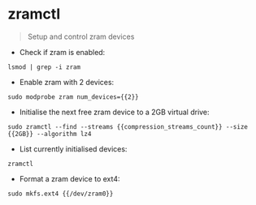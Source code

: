 # zramctl

> Setup and control zram devices

- Check if zram is enabled:

`lsmod | grep -i zram`

- Enable zram with 2 devices:

`sudo modprobe zram num_devices={{2}}`

- Initialise the next free zram device to a 2GB virtual drive:

`sudo zramctl --find --streams {{compression_streams_count}} --size {{2GB}} --algorithm lz4`

- List currently initialised devices:

`zramctl`

- Format a zram device to ext4:

`sudo mkfs.ext4 {{/dev/zram0}}`
